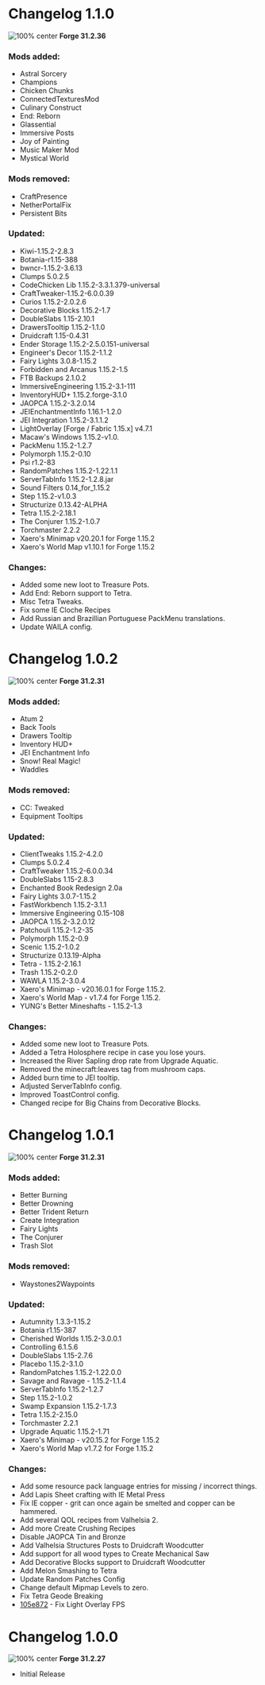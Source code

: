# Changelog 1.1.0

![100% center](https://zupimages.net/up/20/17/mfyp.png)
**Forge 31.2.36**


### Mods added:
+ Astral Sorcery
+ Champions
+ Chicken Chunks
+ ConnectedTexturesMod
+ Culinary Construct
+ End: Reborn
+ Glassential
+ Immersive Posts
+ Joy of Painting
+ Music Maker Mod
+ Mystical World

### Mods removed:
- CraftPresence
- NetherPortalFix
- Persistent Bits

### Updated:
- Kiwi-1.15.2-2.8.3
- Botania-r1.15-388
- bwncr-1.15.2-3.6.13
- Clumps 5.0.2.5
- CodeChicken Lib 1.15.2-3.3.1.379-universal
- CraftTweaker-1.15.2-6.0.0.39
- Curios 1.15.2-2.0.2.6
- Decorative Blocks 1.15.2-1.7
- DoubleSlabs 1.15-2.10.1
- DrawersTooltip 1.15.2-1.1.0
- Druidcraft 1.15-0.4.31
- Ender Storage 1.15.2-2.5.0.151-universal
- Engineer's Decor 1.15.2-1.1.2
- Fairy Lights 3.0.8-1.15.2
- Forbidden and Arcanus 1.15.2-1.5
- FTB Backups 2.1.0.2
- ImmersiveEngineering 1.15.2-3.1-111
- InventoryHUD+ 1.15.2.forge-3.1.0
- JAOPCA 1.15.2-3.2.0.14
- JEIEnchantmentInfo 1.16.1-1.2.0
- JEI Integration 1.15.2-3.1.1.2
- LightOverlay [Forge / Fabric 1.15.x] v4.7.1
- Macaw's Windows 1.15.2-v1.0.
- PackMenu 1.15.2-1.2.7
- Polymorph 1.15.2-0.10
- Psi r1.2-83
- RandomPatches 1.15.2-1.22.1.1
- ServerTabInfo 1.15.2-1.2.8.jar
- Sound Filters 0.14_for_1.15.2
- Step 1.15.2-v1.0.3
- Structurize 0.13.42-ALPHA
- Tetra 1.15.2-2.18.1
- The Conjurer 1.15.2-1.0.7
- Torchmaster 2.2.2
- Xaero's Minimap v20.20.1 for Forge 1.15.2
- Xaero's World Map v1.10.1 for Forge 1.15.2

### Changes:
- Added some new loot to Treasure Pots.
- Add End: Reborn support to Tetra.
- Misc Tetra Tweaks.
- Fix some IE Cloche Recipes
- Add Russian and Brazillian Portuguese PackMenu translations.
- Update WAILA config.

# Changelog 1.0.2

![100% center](https://zupimages.net/up/20/17/mfyp.png)
**Forge 31.2.31**

### Mods added:
+ Atum 2
+ Back Tools
+ Drawers Tooltip
+ Inventory HUD+
+ JEI Enchantment Info
+ Snow! Real Magic!
+ Waddles

### Mods removed:
- CC: Tweaked
- Equipment Tooltips

### Updated:
- ClientTweaks 1.15.2-4.2.0
- Clumps 5.0.2.4
- CraftTweaker 1.15.2-6.0.0.34
- DoubleSlabs 1.15-2.8.3
- Enchanted Book Redesign 2.0a
- Fairy Lights 3.0.7-1.15.2
- FastWorkbench 1.15.2-3.1.1
- Immersive Engineering 0.15-108
- JAOPCA 1.15.2-3.2.0.12
- Patchouli 1.15.2-1.2-35
- Polymorph 1.15.2-0.9
- Scenic 1.15.2-1.0.2
- Structurize 0.13.19-Alpha
- Tetra - 1.15.2-2.16.1
- Trash 1.15.2-0.2.0
- WAWLA 1.15.2-3.0.4
- Xaero's Minimap - v20.16.0.1 for Forge 1.15.2.
- Xaero's World Map - v1.7.4 for Forge 1.15.2.
- YUNG's Better Mineshafts - 1.15.2-1.3

### Changes:
- Added some new loot to Treasure Pots.
- Added a Tetra Holosphere recipe in case you lose yours.
- Increased the River Sapling drop rate from Upgrade Aquatic.
- Removed the minecraft:leaves tag from mushroom caps.
- Added burn time to JEI tooltip.
- Adjusted ServerTabInfo config.
- Improved ToastControl config.
- Changed recipe for Big Chains from Decorative Blocks.

# Changelog 1.0.1

![100% center](https://zupimages.net/up/20/17/mfyp.png)
**Forge 31.2.31**

### Mods added:
+ Better Burning
+ Better Drowning
+ Better Trident Return
+ Create Integration
+ Fairy Lights
+ The Conjurer
+ Trash Slot

### Mods removed:
- Waystones2Waypoints

### Updated:
- Autumnity 1.3.3-1.15.2
- Botania r1.15-387
- Cherished Worlds 1.15.2-3.0.0.1
- Controlling 6.1.5.6
- DoubleSlabs 1.15-2.7.6
- Placebo 1.15.2-3.1.0
- RandomPatches 1.15.2-1.22.0.0
- Savage and Ravage - 1.15.2-1.1.4
- ServerTabInfo 1.15.2-1.2.7
- Step 1.15.2-1.0.2
- Swamp Expansion 1.15.2-1.7.3
- Tetra 1.15.2-2.15.0
- Torchmaster 2.2.1
- Upgrade Aquatic 1.15.2-1.71
- Xaero's Minimap - v20.15.2 for Forge 1.15.2
- Xaero's World Map v1.7.2 for Forge 1.15.2

### Changes:
- Add some resource pack language entries for missing / incorrect things.
- Add Lapis Sheet crafting with IE Metal Press
- Fix IE copper - grit can once again be smelted and copper can be hammered.
- Add several QOL recipes from Valhelsia 2.
- Add more Create Crushing Recipes
- Disable JAOPCA Tin and Bronze
- Add Valhelsia Structures Posts to Druidcraft Woodcutter
- Add support for all wood types to Create Mechanical Saw
- Add Decorative Blocks support to Druidcraft Woodcutter
- Add Melon Smashing to Tetra
- Update Random Patches Config
- Change default Mipmap Levels to zero.
- Fix Tetra Geode Breaking
- [105e872](https://github.com/ValhelsiaTeam/Valhelsia-Origins/commit/105e872be447bfb8d73e538540ccde9544b33c01) - Fix Light Overlay FPS

# Changelog 1.0.0

![100% center](https://zupimages.net/up/20/17/mfyp.png)
**Forge 31.2.27**

- Initial Release

